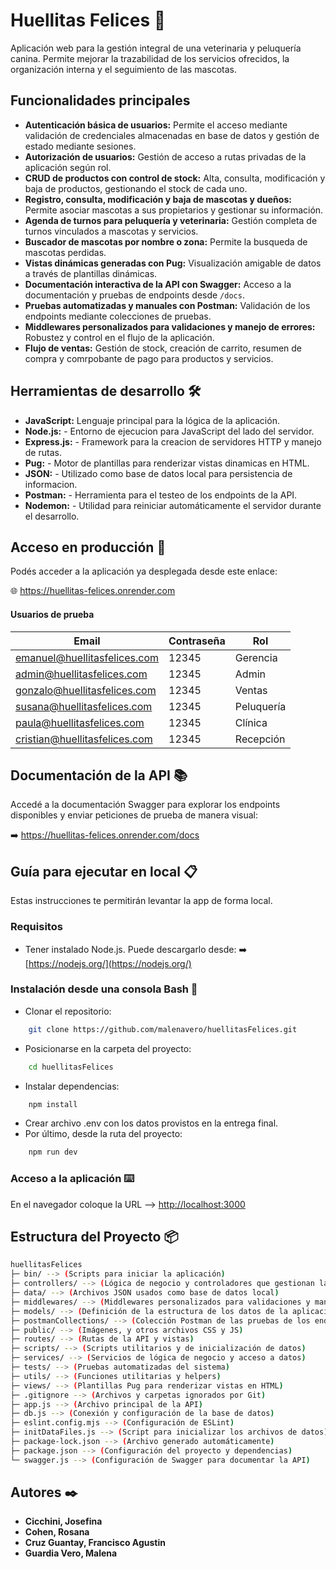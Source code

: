 # Huellitas Felices 🐾

Aplicación web para la gestión integral de una veterinaria y peluquería canina. Permite mejorar la trazabilidad de los servicios ofrecidos, la organización interna y el seguimiento de las mascotas. 

## Funcionalidades principales

- **Autenticación básica de usuarios:** Permite el acceso mediante validación de credenciales almacenadas en base de datos y gestión de estado mediante sesiones.
- **Autorización de usuarios:** Gestión de acceso a rutas privadas de la aplicación según rol.
- **CRUD de productos con control de stock:** Alta, consulta, modificación y baja de productos, gestionando el stock de cada uno.
- **Registro, consulta, modificación y baja de mascotas y dueños:** Permite asociar mascotas a sus propietarios y gestionar su información.
- **Agenda de turnos para peluquería y veterinaria:** Gestión completa de turnos vinculados a mascotas y servicios.
- **Buscador de mascotas por nombre o zona:** Permite la busqueda de mascotas perdidas.
- **Vistas dinámicas generadas con Pug:** Visualización amigable de datos a través de plantillas dinámicas.
- **Documentación interactiva de la API con Swagger:** Acceso a la documentación y pruebas de endpoints desde `/docs`.
- **Pruebas automatizadas y manuales con Postman:** Validación de los endpoints mediante colecciones de pruebas.
- **Middlewares personalizados para validaciones y manejo de errores:** Robustez y control en el flujo de la aplicación.
- **Flujo de ventas:** Gestión de stock, creación de carrito, resumen de compra y comrpobante de pago para productos y servicios.

## Herramientas de desarrollo 🛠️

- **JavaScript:** Lenguaje principal para la lógica de la aplicación.
- **Node.js:** - Entorno de ejecucion para JavaScript del lado del servidor.
- **Express.js:** - Framework para la creacion de servidores HTTP y manejo de rutas.
- **Pug:** - Motor de plantillas para renderizar vistas dinamicas en HTML.
- **JSON:** - Utilizado como base de datos local para persistencia de informacion.
- **Postman:** - Herramienta para el testeo de los endpoints de la API.
- **Nodemon:** - Utilidad para reiniciar automáticamente el servidor durante el desarrollo.



## Acceso en producción  🚀

Podés acceder a la aplicación ya desplegada desde este enlace:

🌐 https://huellitas-felices.onrender.com

#### Usuarios de prueba

| Email                          | Contraseña | Rol         |
|-------------------------------|------------|-------------|
| emanuel@huellitasfelices.com  | 12345      | Gerencia    |
| admin@huellitasfelices.com    | 12345      | Admin       |
| gonzalo@huellitasfelices.com  | 12345      | Ventas      |
| susana@huellitasfelices.com   | 12345      | Peluquería  |
| paula@huellitasfelices.com    | 12345      | Clínica     |
| cristian@huellitasfelices.com | 12345      | Recepción   |


## Documentación de la API 📚

Accedé a la documentación Swagger para explorar los endpoints disponibles y enviar peticiones de prueba de manera visual:

➡️ https://huellitas-felices.onrender.com/docs

## Guía para ejecutar en local 📋

Estas instrucciones te permitirán levantar la app de forma local.

### Requisitos 

- Tener instalado Node.js. Puede descargarlo desde:
➡️ [https://nodejs.org/](https://nodejs.org/)
    
### Instalación desde una consola Bash 🔧
- Clonar el repositorio:
```bash
    git clone https://github.com/malenavero/huellitasFelices.git
```
    
- Posicionarse en la carpeta del proyecto:
```bash
    cd huellitasFelices
```

- Instalar dependencias: 
```bash
    npm install
```


- Crear archivo .env con los datos provistos en la entrega final.
- Por último, desde la ruta del proyecto:

```bash
    npm run dev
```


### Acceso a la aplicación ⌨️

En el navegador coloque la URL --> [http://localhost:3000](http://localhost:3000)


## Estructura del Proyecto 📦


```bash
huellitasFelices
├─ bin/ --> (Scripts para iniciar la aplicación)
├─ controllers/ --> (Lógica de negocio y controladores que gestionan las peticiones)
├─ data/ --> (Archivos JSON usados como base de datos local)
├─ middlewares/ --> (Middlewares personalizados para validaciones y manejo de errores)
├─ models/ --> (Definición de la estructura de los datos de la aplicación)
├─ postmanCollections/ --> (Colección Postman de las pruebas de los endpoints de la API)
├─ public/ --> (Imágenes, y otros archivos CSS y JS)
├─ routes/ --> (Rutas de la API y vistas)
├─ scripts/ --> (Scripts utilitarios y de inicialización de datos)
├─ services/ --> (Servicios de lógica de negocio y acceso a datos)
├─ tests/ --> (Pruebas automatizadas del sistema)
├─ utils/ --> (Funciones utilitarias y helpers)
├─ views/ --> (Plantillas Pug para renderizar vistas en HTML)
├─ .gitignore --> (Archivos y carpetas ignorados por Git)
├─ app.js --> (Archivo principal de la API)
├─ db.js --> (Conexión y configuración de la base de datos)
├─ eslint.config.mjs --> (Configuración de ESLint)
├─ initDataFiles.js --> (Script para inicializar los archivos de datos)
├─ package-lock.json --> (Archivo generado automáticamente)
├─ package.json --> (Configuración del proyecto y dependencias)
└─ swagger.js --> (Configuración de Swagger para documentar la API)
```

## Autores ✒️

- **Cicchini, Josefina**
- **Cohen, Rosana**
- **Cruz Guantay, Francisco Agustin**
- **Guardia Vero, Malena**
